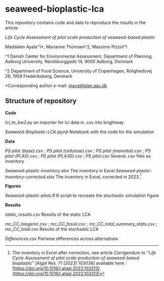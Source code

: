 # seaweed-bioplastic-lca

This repository contains code and data to reproduce the results in the article:

_Life Cycle Assessment of pilot scale production of seaweed-based plastic_
						
Maddalen Ayala^1*, Marianne Thomsen^2, Massimo Pizzol^1			

^1 Danish Center for Environmental Assessment, Department of Planning, Aalborg University, Rendsburggade 14, 9000 Aalborg, Denmark			

^2 Department of Food Science, University of Copenhagen, Rolighedsvej 26, 1958 Frederiksberg, Denmark 			
			
*Corresponding author e-mail: mace@plan.aau.dk


## Structure of repository

**Code**

_lci\_to\_bw2.py_ an importer for lci data in .csv into brightway_Seaweed-Bioplastic-LCA.ipynb_ Notebook with the code for the simulation

**Data**
_PS pilot (base).csv ;PS pilot (cellulose).csv ;PS pilot (mannitol).csv ;PS pilot (PLA5).csv ;PS pilot (PLA30).csv ;PS pilot.csv_  Several .csv files as inventory _Seaweed-plastic-inventory.xlsx_ The inventory in Excel
_Seaweed-plastic-inventory-corrected.xlsx_ The inventory in Excel, corrected in 2023 [^1]
**Figures**

_Seaweed-plastic-plots.R_ R script to recreate the stochastic simulation figure 

**Results**

_static_results.csv_ Results of the static LCA

_mc\_CC\_biogenic.csv ;
mc\_CC\_fossil.csv ;
mc\_CC\_total\_summary\_stats.csv ;
mc\_CC\_total.csv_ Results of the stochastic LCA_Differences.csv_ Pairwise differences across alternatives[^1]: The inventory in Excel after correction, see article _Corrigendum to “Life Cycle Assessment of pilot scale production of seaweed-based bioplastic” [Algal Res. 71 (2023) 103036]_ available here : [https://doi.org/10.1016/j.algal.2023.103313](https://doi.org/10.1016/j.algal.2023.103313)

